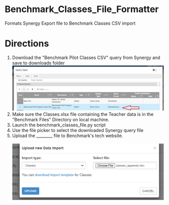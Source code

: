 # Benchmark_Classes_File_Formatter
Formats Synergy Export file to Benchmark Classes CSV import

<H1>Directions</h1>

1) Download the "Benchmark Pilot Classes CSV" query from Synergy and save to downloads folder
![](https://github.com/aaronzech/images/blob/main/Screenshot_222.png)
2) Make sure the Classes.xlsx file containing the Teacher data is in the "Benchmark Files" Directory on local machine.
3) Launch the benchmark_classes_file.py script
4) Use the file picker to select the downloaded Synergy query file
5) Upload the ________ file to Benchmark's tech website.
<br></br>
![](https://github.com/aaronzech/images/blob/main/Screenshot_223.png)
